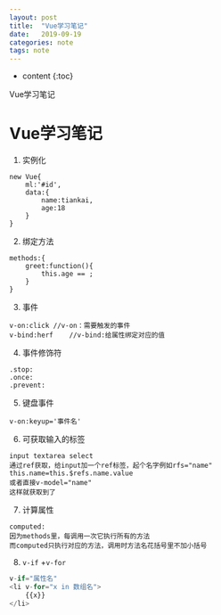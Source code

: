 ```yaml
---
layout: post
title:  "Vue学习笔记"
date:   2019-09-19
categories: note
tags: note
---
```


* content
{:toc}

Vue学习笔记






# Vue学习笔记
1. 实例化
```
new Vue{
    ml:'#id',
    data:{
        name:tiankai,
        age:18
    }
}
```

2. 绑定方法
```
methods:{
    greet:function(){
        this.age == ;
    }
}
```

3. 事件
```
v-on:click //v-on：需要触发的事件
v-bind:herf    //v-bind:给属性绑定对应的值
```

4. 事件修饰符
```
.stop:
.once:
.prevent:
```

5. 键盘事件  
```
v-on:keyup='事件名'
```

6. 可获取输入的标签
```
input textarea select
通过ref获取，给input加一个ref标签，起个名字例如rfs="name"
this.name=this.$refs.name.value
或者直接v-model="name"
这样就获取到了
```

7. 计算属性
```
computed:
因为methods里，每调用一次它执行所有的方法
而computed只执行对应的方法，调用时方法名花括号里不加小括号
```

8. `v-if` +`v-for`

```python
v-if="属性名"
<li v-for="x in 数组名">
    {{x}}
</li>
```




